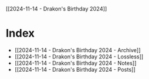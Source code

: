 [[2024-11-14 - Drakon's Birthday 2024]]
# Index
- [[2024-11-14 - Drakon's Birthday 2024 - Archive]]
- [[2024-11-14 - Drakon's Birthday 2024 - Lossless]]
- [[2024-11-14 - Drakon's Birthday 2024 - Notes]]
- [[2024-11-14 - Drakon's Birthday 2024 - Posts]]